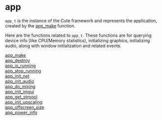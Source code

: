 # app
`app_t` is the instance of the Cute framework and represents the application, created by the [app_make](https://github.com/RandyGaul/cute_framework/blob/master/doc/cute/app_make.md) function.

Here are the functions related to `app_t`. These functions are for querying device info (like CPU/Memory statistics), initializing graphics, initializing audio, along with window initialization and related events.

[app_make](https://github.com/RandyGaul/cute_framework/blob/master/doc/app/app_make.md)  
[app_destroy](https://github.com/RandyGaul/cute_framework/blob/master/doc/app/app_destroy.md)  
[app_is_running](https://github.com/RandyGaul/cute_framework/blob/master/doc/app/app_is_running.md)  
[app_stop_running](https://github.com/RandyGaul/cute_framework/blob/master/doc/app/app_stop_running.md)  
[app_init_net](https://github.com/RandyGaul/cute_framework/blob/master/doc/app/app_init_net.md)  
[app_init_audio](https://github.com/RandyGaul/cute_framework/blob/master/doc/app/app_init_audio.md)  
[app_do_mixing](https://github.com/RandyGaul/cute_framework/blob/master/doc/app/app_do_mixing.md)  
[app_init_imgui](https://github.com/RandyGaul/cute_framework/blob/master/doc/app/app_init_imgui.md)  
[app_get_strpool](https://github.com/RandyGaul/cute_framework/blob/master/doc/app/app_get_strpool.md)  
[app_init_upscaling](https://github.com/RandyGaul/cute_framework/blob/master/doc/app/app_init_upscaling.md)  
[app_offscreen_size](https://github.com/RandyGaul/cute_framework/blob/master/doc/app/app_offscreen_size.md)  
[app_power_info](https://github.com/RandyGaul/cute_framework/blob/master/doc/app/app_power_info.md)  
